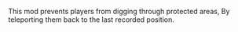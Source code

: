 This mod prevents players from digging through protected areas, By teleporting them back to the last recorded position.